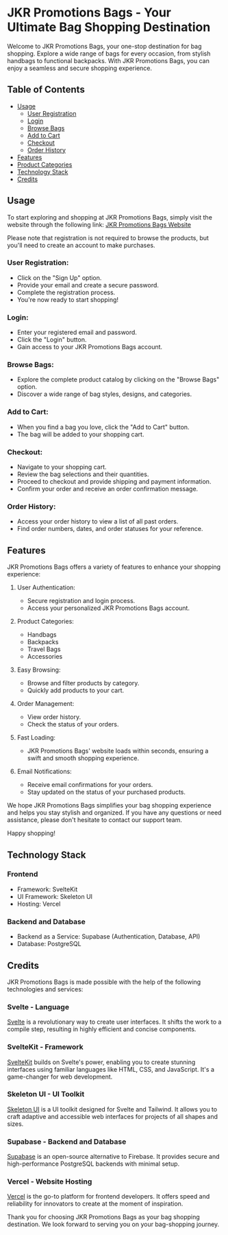 # JKR Promotions Bags - Your Ultimate Bag Shopping Destination

Welcome to JKR Promotions Bags, your one-stop destination for bag shopping. Explore a wide range of bags for every occasion, from stylish handbags to functional backpacks. With JKR Promotions Bags, you can enjoy a seamless and secure shopping experience.

## Table of Contents
- [Usage](#usage)
  - [User Registration](#user-registration)
  - [Login](#login)
  - [Browse Bags](#browse-bags)
  - [Add to Cart](#add-to-cart)
  - [Checkout](#checkout)
  - [Order History](#order-history)
- [Features](#features)
- [Product Categories](#product-categories)
- [Technology Stack](#technology-stack)
- [Credits](#credits)

## Usage
To start exploring and shopping at JKR Promotions Bags, simply visit the website through the following link: [JKR Promotions Bags Website](https://jkr-bags-website.vercel.app)

Please note that registration is not required to browse the products, but you'll need to create an account to make purchases.

### User Registration:
- Click on the "Sign Up" option.
- Provide your email and create a secure password.
- Complete the registration process.
- You're now ready to start shopping!

### Login:
- Enter your registered email and password.
- Click the "Login" button.
- Gain access to your JKR Promotions Bags account.

### Browse Bags:
- Explore the complete product catalog by clicking on the "Browse Bags" option.
- Discover a wide range of bag styles, designs, and categories.

### Add to Cart:
- When you find a bag you love, click the "Add to Cart" button.
- The bag will be added to your shopping cart.

### Checkout:
- Navigate to your shopping cart.
- Review the bag selections and their quantities.
- Proceed to checkout and provide shipping and payment information.
- Confirm your order and receive an order confirmation message.

### Order History:
- Access your order history to view a list of all past orders.
- Find order numbers, dates, and order statuses for your reference.

## Features
JKR Promotions Bags offers a variety of features to enhance your shopping experience:

1. User Authentication:
   - Secure registration and login process.
   - Access your personalized JKR Promotions Bags account.

2. Product Categories:
   - Handbags
   - Backpacks
   - Travel Bags
   - Accessories

3. Easy Browsing:
   - Browse and filter products by category.
   - Quickly add products to your cart.

4. Order Management:
   - View order history.
   - Check the status of your orders.

5. Fast Loading:
   - JKR Promotions Bags' website loads within seconds, ensuring a swift and smooth shopping experience.

6. Email Notifications:
   - Receive email confirmations for your orders.
   - Stay updated on the status of your purchased products.

We hope JKR Promotions Bags simplifies your bag shopping experience and helps you stay stylish and organized. If you have any questions or need assistance, please don't hesitate to contact our support team.

Happy shopping!

## Technology Stack

### Frontend
- Framework: SvelteKit
- UI Framework: Skeleton UI
- Hosting: Vercel

### Backend and Database
- Backend as a Service: Supabase (Authentication, Database, API)
- Database: PostgreSQL

## Credits
JKR Promotions Bags is made possible with the help of the following technologies and services:

### Svelte - Language
[Svelte](https://svelte.dev) is a revolutionary way to create user interfaces. It shifts the work to a compile step, resulting in highly efficient and concise components.

### SvelteKit - Framework
[SvelteKit](https://kit.svelte.dev) builds on Svelte's power, enabling you to create stunning interfaces using familiar languages like HTML, CSS, and JavaScript. It's a game-changer for web development.

### Skeleton UI - UI Toolkit
[Skeleton UI](https://www.skeleton.dev) is a UI toolkit designed for Svelte and Tailwind. It allows you to craft adaptive and accessible web interfaces for projects of all shapes and sizes.

### Supabase - Backend and Database
[Supabase](https://app.supabase.com) is an open-source alternative to Firebase. It provides secure and high-performance PostgreSQL backends with minimal setup.

### Vercel - Website Hosting
[Vercel](https://vercel.com) is the go-to platform for frontend developers. It offers speed and reliability for innovators to create at the moment of inspiration.

Thank you for choosing JKR Promotions Bags as your bag shopping destination. We look forward to serving you on your bag-shopping journey.
